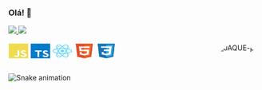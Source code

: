 ### Olá! 👋

<div>
  <a href="https://github.com/JaqueliniLima">
  <img height="180em" src="https://github-readme-stats.vercel.app/api?username=JaqueliniLima&show_icons=true&include_all_commits=true&count_private=true&title_color=215a6d&icon_color=92394b&text_color=2d2d29&include_all_commits=true"/>
  <img height="180em" src="https://github-readme-stats.vercel.app/api/top-langs/?username=JaqueliniLima&langs_count=8&show_icons=true&title_color=215a6d&icon_color=92394b&text_color=2d2d29&hide=php"/></a>
</div>

<div style="display: inline_block"><br>
  <img align="center" alt="Js" height="30" width="40" src="https://raw.githubusercontent.com/devicons/devicon/master/icons/javascript/javascript-plain.svg">
  <img align="center" alt="Ts" height="30" width="40" src="https://raw.githubusercontent.com/devicons/devicon/master/icons/typescript/typescript-plain.svg">
  <img align="center" alt="React" height="30" width="40" src="https://raw.githubusercontent.com/devicons/devicon/master/icons/react/react-original.svg">
  <img align="center" alt="HTML" height="30" width="40" src="https://raw.githubusercontent.com/devicons/devicon/master/icons/html5/html5-original.svg">
  <img align="center" alt="CSS" height="30" width="40" src="https://raw.githubusercontent.com/devicons/devicon/master/icons/css3/css3-original.svg">
  <img align="right" alt="JAQUE-pic" height="150" style="border-radius:50px;" src="https://cdn.discordapp.com/attachments/922263156947054632/987134083941429308/download20220604201656.png">
</div> 

  
  ## 
 
  ![Snake animation](https://github.com/JaqueliniLima/JaqueliniLima/blob/output/github-contribution-grid-snake.svg)
 
</div>
<!--
**JaqueliniLima/JaqueliniLima** is a ✨ _special_ ✨ repository because its `README.md` (this file) appears on your GitHub profile.

Here are some ideas to get you started:

- 🔭 I’m currently working on ...
- 🌱 I’m currently learning ...
- 👯 I’m looking to collaborate on ...
- 🤔 I’m looking for help with ...
- 💬 Ask me about ...
- 📫 How to reach me: ...
- 😄 Pronouns: ...
- ⚡ Fun fact: ...
-->
